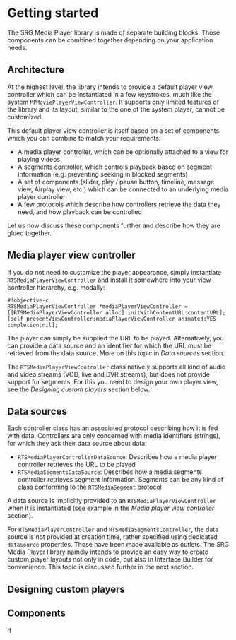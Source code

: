 Getting started
===============

The SRG Media Player library is made of separate building blocks. Those components can be combined together depending on your application needs.

## Architecture

At the highest level, the library intends to provide a default player view controller which can be instantiated in a few keystrokes, much like the system `MPMoviePlayerViewController`. It supports only limited features of the library and its layout, similar to the one of the system player, cannot be customized.

This default player view controller is itself based on a set of components which you can combine to match your requirements:

* A media player controller, which can be optionally attached to a view for playing videos
* A segments controller, which controls playback based on segment information (e.g. preventing seeking in blocked segments)
* A set of components (slider, play / pause button, timeline, message view, Airplay view, etc.) which can be connected to an underlying media player controller
* A few protocols which describe how controllers retrieve the data they need, and how playback can be controlled

Let us now discuss these components further and describe how they are glued together.

## Media player view controller

If you do not need to customize the player appearance, simply instantiate `RTSMediaPlayerViewController` and install it somewhere into your view controller hierarchy, e.g. modally:

```
#!objective-c
RTSMediaPlayerViewController *mediaPlayerViewController = [[RTSMediaPlayerViewController alloc] initWithContentURL:contentURL];
[self presentViewController:mediaPlayerViewController animated:YES completion:nil];
```

The player can simply be supplied the URL to be played. Alternatively, you can provide a data source and an identifier for which the URL must be retrieved from the data source. More on this topic in _Data sources_ section.

The `RTSMediaPlayerViewController` class natively supports all kind of audio and video streams (VOD, live and DVR streams), but does not provide support for segments. For this you need to design your own player view, see the _Designing custom players_ section below.

## Data sources

Each controller class has an associated protocol describing how it is fed with data. Controllers are only concerned with media identifiers (strings), for which they ask their data source about data:

* `RTSMediaPlayerControllerDataSource`: Describes how a media player controller retrieves the URL to be played
* `RTSMediaSegmentsDataSource`: Describes how a media segments controller retrieves segment information. Segments can be any kind of class conforming to the `RTSMediaSegment` protocol

A data source is implicitly provided to an `RTSMediaPlayerViewController` when it is instantiated (see example in the _Media player view controller_ section).

For `RTSMediaPlayerController` and `RTSMediaSegmentsController`, the data source is not provided at creation time, rather specified using dedicated `dataSource` properties. Those have been made available as outlets. The SRG Media Player library namely intends to provide an easy way to create custom player layouts not only in code, but also in Interface Builder for convenience. This topic is discussed further in the next section.

## Designing custom players

## Components

If 
